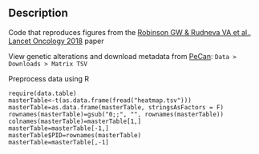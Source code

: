 ## Description
Code that reproduces figures from the [Robinson GW &amp; Rudneva VA et al., Lancet Oncology 2018](https://www.thelancet.com/journals/lanonc/article/PIIS1470-2045(18)30204-3/fulltext) paper

View genetic alterations and download metadata from [PeCan](https://pecan.stjude.cloud/proteinpaint/study/MB-SJYC07):
`Data > Downloads > Matrix TSV`

Preprocess data using R
```
require(data.table)
masterTable<-t(as.data.frame(fread("heatmap.tsv")))
masterTable=as.data.frame(masterTable, stringsAsFactors = F)
rownames(masterTable)=gsub("0;;", "", rownames(masterTable))
colnames(masterTable)=masterTable[1,]
masterTable=masterTable[-1,]
masterTable$PID=rownames(masterTable)
masterTable=masterTable[,-1]
```

